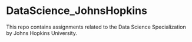 # DataScience_JohnsHopkins

This repo contains assignments related to the Data Science Specialization by Johns Hopkins University.
